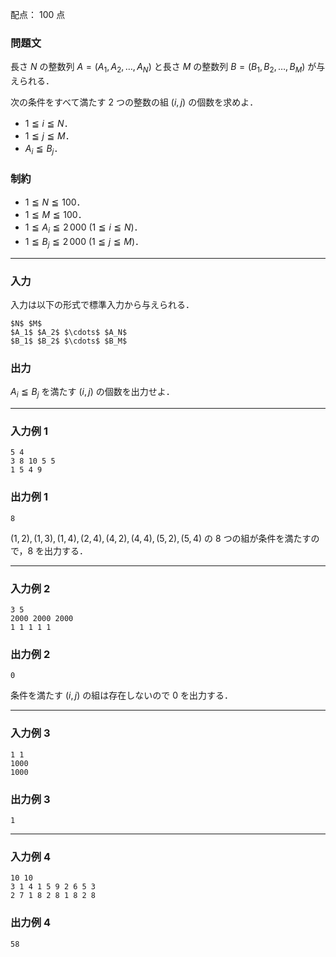配点： $100$ 点

### 問題文

長さ $N$ の整数列 $A = (A_1, A_2, \ldots, A_N)$ と長さ $M$ の整数列 $B = (B_1, B_2, \ldots, B_M)$ が与えられる．

次の条件をすべて満たす $2$ つの整数の組 $(i, j)$ の個数を求めよ．

- $1 \leqq i \leqq N$．
- $1 \leqq j \leqq M$．
- $A_i \leqq B_j$．

### 制約

- $1 \leqq N \leqq 100$．
- $1 \leqq M \leqq 100$．
- $1 \leqq A_i \leqq 2\,000$ ($1 \leqq i \leqq N$)．
- $1 \leqq B_j \leqq 2\,000$ ($1 \leqq j \leqq M$)．

---

### 入力

入力は以下の形式で標準入力から与えられる．

~~~
$N$ $M$
$A_1$ $A_2$ $\cdots$ $A_N$
$B_1$ $B_2$ $\cdots$ $B_M$
~~~

### 出力

$A_i \leqq B_j$ を満たす $(i, j)$ の個数を出力せよ．

---

### 入力例 1
~~~
5 4
3 8 10 5 5
1 5 4 9
~~~

### 出力例 1
~~~
8
~~~

$(1, 2), (1, 3), (1, 4), (2, 4), (4, 2), (4, 4), (5, 2), (5, 4)$ の $8$ つの組が条件を満たすので，$8$ を出力する．

---

### 入力例 2
~~~
3 5
2000 2000 2000
1 1 1 1 1
~~~

### 出力例 2
~~~
0
~~~

条件を満たす $(i, j)$ の組は存在しないので $0$ を出力する．

---

### 入力例 3
~~~
1 1
1000
1000
~~~

### 出力例 3
~~~
1
~~~

---

### 入力例 4
~~~
10 10
3 1 4 1 5 9 2 6 5 3
2 7 1 8 2 8 1 8 2 8
~~~

### 出力例 4
~~~
58
~~~
